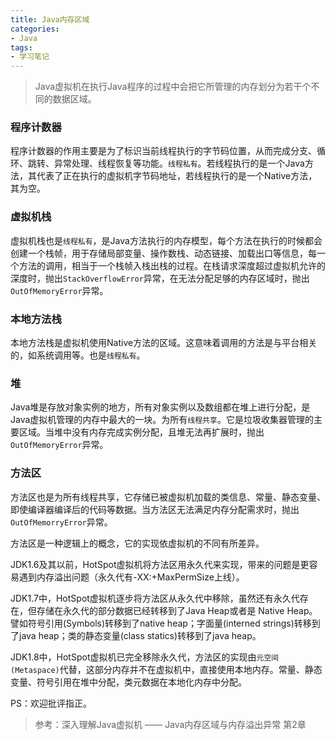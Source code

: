 ```yaml
---
title: Java内存区域
categories:
- Java
tags:
- 学习笔记
---
```


> Java虚拟机在执行Java程序的过程中会把它所管理的内存划分为若干个不同的数据区域。

### 程序计数器

程序计数器的作用主要是为了标识当前线程执行的字节码位置，从而完成分支、循环、跳转、异常处理、线程恢复等功能。`线程私有`。若线程执行的是一个Java方法，其代表了正在执行的虚拟机字节码地址，若线程执行的是一个Native方法，其为空。

### 虚拟机栈

虚拟机栈也是`线程私有`，是Java方法执行的内存模型，每个方法在执行的时候都会创建一个栈帧，用于存储局部变量、操作数栈、动态链接、加载出口等信息，每一个方法的调用，相当于一个栈帧入栈出栈的过程。在栈请求深度超过虚拟机允许的深度时，抛出`StackOverflowError`异常，在无法分配足够的内存区域时，抛出`OutOfMemoryError`异常。

### 本地方法栈

本地方法栈是虚拟机使用Native方法的区域。这意味着调用的方法是与平台相关的，如系统调用等。也是`线程私有`。

### 堆

Java堆是存放对象实例的地方，所有对象实例以及数组都在堆上进行分配，是Java虚拟机管理的内存中最大的一块。为所有`线程共享`。它是垃圾收集器管理的主要区域。当堆中没有内存完成实例分配，且堆无法再扩展时，抛出`OutOfMemoryError`异常。

### 方法区

方法区也是为所有线程共享，它存储已被虚拟机加载的类信息、常量、静态变量、即使编译器编译后的代码等数据。当方法区无法满足内存分配需求时，抛出`OutOfMemorryError`异常。

方法区是一种逻辑上的概念，它的实现依虚拟机的不同有所差异。

JDK1.6及其以前，HotSpot虚拟机将方法区用永久代来实现，带来的问题是更容易遇到内存溢出问题（永久代有-XX:+MaxPermSize上线）。

JDK1.7中，HotSpot虚拟机逐步将方法区从永久代中移除，虽然还有永久代存在，但存储在永久代的部分数据已经转移到了Java Heap或者是 Native Heap。譬如符号引用(Symbols)转移到了native heap；字面量(interned strings)转移到了java heap；类的静态变量(class statics)转移到了java heap。

JDK1.8中，HotSpot虚拟机已完全移除永久代，方法区的实现由`元空间(Metaspace)`代替，这部分内存并不在虚拟机中，直接使用本地内存。常量、静态变量、符号引用在堆中分配，类元数据在本地化内存中分配。



PS：欢迎批评指正。
> 参考：深入理解Java虚拟机 —— Java内存区域与内存溢出异常 第2章